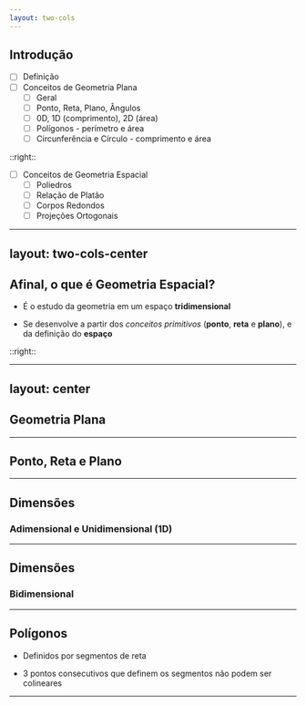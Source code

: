 ```yaml
---
layout: two-cols
---
```

## Introdução

- [ ] Definição
- [ ] Conceitos de Geometria Plana
    - [ ] Geral
    - [ ] Ponto, Reta, Plano, Ângulos
    - [ ] 0D, 1D (comprimento), 2D (área)
    - [ ] Polígonos - perímetro e área
    - [ ] Circunferência e Círculo - comprimento e área

::right::

- [ ] Conceitos de Geometria Espacial
    - [ ] Poliedros
    - [ ] Relação de Platão
    - [ ] Corpos Redondos
    - [ ] Projeções Ortogonais

---
layout: two-cols-center
---

## Afinal, o que é **Geometria Espacial**?

<v-clicks>

- É o estudo da geometria em um espaço **tridimensional**

- Se desenvolve a partir dos _conceitos primitivos_ (**ponto**, **reta** e **plano**), e da definição do **espaço**

</v-clicks>

::right::

<Solids />

---
layout: center
---

## Geometria Plana

<PlaneGeometry />

---

## Ponto, Reta e Plano

<PointLinePlane />

---

## Dimensões

### Adimensional e Unidimensional (1D)

---

## Dimensões

### Bidimensional

---

## Polígonos

<v-clicks>

- Definidos por segmentos de reta

- 3 pontos consecutivos que definem os segmentos não podem ser colineares

</v-clicks>

---